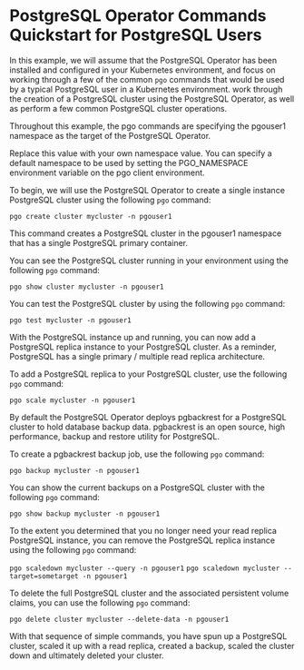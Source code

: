 # PostgreSQL Operator Commands Quickstart for PostgreSQL Users

In this example, we will assume that the PostgreSQL Operator has been installed and configured in your Kubernetes environment, and focus on working through a few of the common ```pgo``` commands that would be used by a typical PostgreSQL user in a Kubernetes environment.  work through the creation of a PostgreSQL cluster using the PostgreSQL Operator, as well as perform a few common PostgreSQL cluster operations. 

Throughout this example, the pgo commands are specifying the pgouser1 namespace as the target of the PostgreSQL Operator. 

Replace this value with your own namespace value. You can specify a default namespace to be used by setting the PGO_NAMESPACE environment variable on the pgo client environment.

To begin, we will use the PostgreSQL Operator to create a single instance PostgreSQL cluster using the following ```pgo``` command:

```pgo create cluster mycluster -n pgouser1```

This command creates a PostgreSQL cluster in the pgouser1 namespace that has a single PostgreSQL primary container.

You can see the PostgreSQL cluster running in your environment using the following ```pgo``` command: 

```pgo show cluster mycluster -n pgouser1```

You can test the PostgreSQL cluster by using the following ```pgo``` command: 

```pgo test mycluster -n pgouser1```

With the PostgreSQL instance up and running, you can now add a PostgreSQL replica instance to your PostgreSQL cluster. As a reminder, PostgreSQL has a single primary / multiple read replica architecture. 

To add a PostgreSQL replica to your PostgreSQL cluster, use the following ```pgo``` command:

```pgo scale mycluster -n pgouser1```

By default the PostgreSQL Operator deploys pgbackrest for a PostgreSQL cluster to hold database backup data.  pgbackrest is an open source, high performance, backup and restore utility for PostgreSQL. 

To create a pgbackrest backup job, use the following ```pgo``` command:

```pgo backup mycluster -n pgouser1```

You can show the current backups on a PostgreSQL cluster with the following ```pgo``` command:

```pgo show backup mycluster -n pgouser1```

To the extent you determined that you no longer need your read replica PostgreSQL instance, you can remove the PostgreSQL replica instance using the following ```pgo``` command:

```pgo scaledown mycluster --query -n pgouser1```
```pgo scaledown mycluster --target=sometarget -n pgouser1```

To delete the full PostgreSQL cluster and the associated persistent volume claims, you can use the following ```pgo``` command:

```pgo delete cluster mycluster --delete-data -n pgouser1```

With that sequence of simple commands, you have spun up a PostgreSQL cluster, scaled it up with a read replica, created a backup, scaled the cluster down and ultimately deleted your cluster. 
